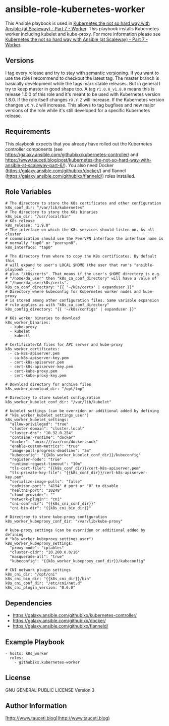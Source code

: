 ansible-role-kubernetes-worker
==============================

This Ansible playbook is used in [Kubernetes the not so hard way with Ansible (at Scaleway) - Part 7 - Worker](https://www.tauceti.blog/post/kubernetes-the-not-so-hard-way-with-ansible-at-scaleway-part-7/). This playbook installs Kubernetes worker including kubelet and kube-proxy. For more information please see [Kubernetes the not so hard way with Ansible (at Scaleway) - Part 7 - Worker](https://www.tauceti.blog/post/kubernetes-the-not-so-hard-way-with-ansible-at-scaleway-part-7/).

Versions
--------

I tag every release and try to stay with [semantic versioning](http://semver.org). If you want to use the role I recommend to checkout the latest tag. The master branch is basically development while the tags mark stable releases. But in general I try to keep master in good shape too. A tag `r1.0.0_v1.8.0` means this is release 1.0.0 of this role and it's meant to be used with Kubernetes version 1.8.0. If the role itself changes `rX.Y.Z` will increase. If the Kubernetes version changes `vX.Y.Z` will increase. This allows to tag bugfixes and new major versions of the role while it's still developed for a specific Kubernetes release.

Requirements
------------

This playbook expects that you already have rolled out the Kubernetes controller components (see https://galaxy.ansible.com/githubixx/kubernetes-controller/ and https://www.tauceti.blog/post/kubernetes-the-not-so-hard-way-with-ansible-at-scaleway-part-6/). You also need Docker (https://galaxy.ansible.com/githubixx/docker/) and flannel (https://galaxy.ansible.com/githubixx/flanneld/) roles installed.

Role Variables
--------------

```
# The directory to store the K8s certificates and other configuration
k8s_conf_dir: "/var/lib/kubernetes"
# The directory to store the K8s binaries
k8s_bin_dir: "/usr/local/bin"
# K8s release
k8s_release: "1.9.0"
# The interface on which the K8s services should listen on. As all cluster
# communication should use the PeerVPN interface the interface name is
# normally "tap0" or "peervpn0".
k8s_interface: "tap0"

# The directory from where to copy the K8s certificates. By default this
# will expand to user's LOCAL $HOME (the user that run's "ansible-playbook ..."
# plus "/k8s/certs". That means if the user's $HOME directory is e.g.
# "/home/da_user" then "k8s_ca_conf_directory" will have a value of
# "/home/da_user/k8s/certs".
k8s_ca_conf_directory: "{{ '~/k8s/certs' | expanduser }}"
# Directory where kubeconfig for Kubernetes worker nodes and kube-proxy
# is stored among other configuration files. Same variable expansion
# rule applies as with "k8s_ca_conf_directory"
k8s_config_directory: "{{ '~/k8s/configs' | expanduser }}"

# K8s worker binaries to download
k8s_worker_binaries:
  - kube-proxy
  - kubelet
  - kubectl

# Certificate/CA files for API server and kube-proxy
k8s_worker_certificates:
  - ca-k8s-apiserver.pem
  - ca-k8s-apiserver-key.pem
  - cert-k8s-apiserver.pem
  - cert-k8s-apiserver-key.pem
  - cert-kube-proxy.pem
  - cert-kube-proxy-key.pem

# Download directory for archive files
k8s_worker_download_dir: "/opt/tmp"

# Directory to store kubelet configuration
k8s_worker_kubelet_conf_dir: "/var/lib/kubelet"

# kubelet settings (can be overriden or additional added by defining
# "k8s_worker_kubelet_settings_user")
k8s_worker_kubelet_settings:
  "allow-privileged": "true"
  "cluster-domain": "cluster.local"
  "cluster-dns": "10.32.0.254"
  "container-runtime": "docker"
  "docker": "unix:///var/run/docker.sock"
  "enable-custom-metrics": "true"
  "image-pull-progress-deadline": "2m"
  "kubeconfig": "{{k8s_worker_kubelet_conf_dir}}/kubeconfig"
  "register-node": "true"
  "runtime-request-timeout": "10m"
  "tls-cert-file": "{{k8s_conf_dir}}/cert-k8s-apiserver.pem"
  "tls-private-key-file": "{{k8s_conf_dir}}/cert-k8s-apiserver-key.pem"
  "serialize-image-pulls": "false"
  "cadvisor-port": "4194" # port or "0" to disable
  "healthz-port": "10248"
  "cloud-provider": ""
  "network-plugin": "cni"
  "cni-conf-dir": "{{k8s_cni_conf_dir}}"
  "cni-bin-dir": "{{k8s_cni_bin_dir}}"

# Directroy to store kube-proxy configuration
k8s_worker_kubeproxy_conf_dir: "/var/lib/kube-proxy"

# kube-proxy settings (can be overriden or additional added by defining
# "k8s_worker_kubeproxy_settings_user")
k8s_worker_kubeproxy_settings:
  "proxy-mode": "iptables"
  "cluster-cidr": "10.200.0.0/16"
  "masquerade-all": "true"
  "kubeconfig": "{{k8s_worker_kubeproxy_conf_dir}}/kubeconfig"

# CNI network plugin settings
k8s_cni_dir: "/opt/cni"
k8s_cni_bin_dir: "{{k8s_cni_dir}}/bin"
k8s_cni_conf_dir: "/etc/cni/net.d"
k8s_cni_plugin_version: "0.6.0"
```

Dependencies
------------

- https://galaxy.ansible.com/githubixx/kubernetes-controller/
- https://galaxy.ansible.com/githubixx/docker/
- https://galaxy.ansible.com/githubixx/flanneld/

Example Playbook
----------------

```
- hosts: k8s_worker
  roles:
    - githubixx.kubernetes-worker
```

License
-------

GNU GENERAL PUBLIC LICENSE Version 3

Author Information
------------------

[http://www.tauceti.blog](http://www.tauceti.blog)
